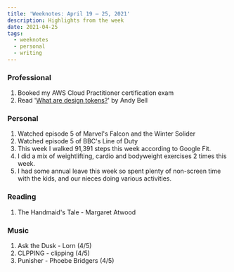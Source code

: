 ```yaml
---
title: 'Weeknotes: April 19 – 25, 2021'
description: Highlights from the week
date: 2021-04-25
tags:
  - weeknotes
  - personal
  - writing
---
```


### Professional

1. Booked my AWS Cloud Practitioner certification exam
2. Read '[What are design tokens?](https://piccalil.li/tutorial/what-are-design-tokens "Article for 'What are design tokens?'")' by Andy Bell

### Personal

1. Watched episode 5 of Marvel's Falcon and the Winter Solider
2. Watched episode 5 of BBC's Line of Duty
3. This week I walked 91,391 steps this week according to Google Fit.
4. I did a mix of weightlifting, cardio and bodyweight exercises 2 times this week.
5. I had some annual leave this week so spent plenty of non-screen time with the kids, and our nieces doing various activities.

### Reading

1. The Handmaid's Tale - Margaret Atwood

### Music

1. Ask the Dusk - Lorn (4/5)
2. CLPPING - clipping (4/5)
3. Punisher - Phoebe Bridgers (4/5)
